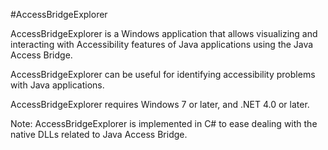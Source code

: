 #AccessBridgeExplorer

AccessBridgeExplorer is a Windows application that allows visualizing and
interacting with Accessibility features of Java applications using the
Java Access Bridge.

AccessBridgeExplorer can be useful for identifying accessibility problems
with Java applications.

AccessBridgeExplorer requires Windows 7 or later, and .NET 4.0 or later.

Note: AccessBridgeExplorer is implemented in C# to ease dealing with the
native DLLs related to Java Access Bridge.

